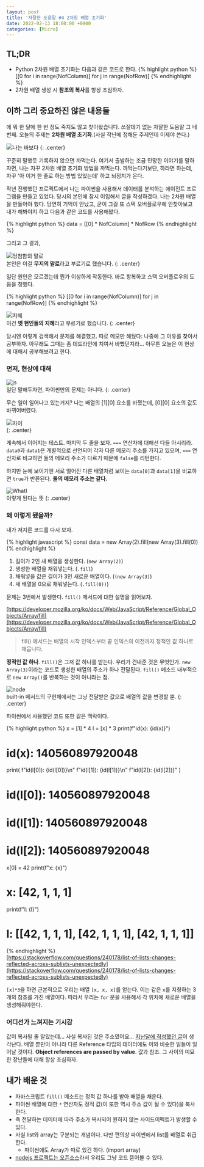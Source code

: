 ```yaml
---
layout: post
title: '자잘한 도움말 #4 2차원 배열 초기화'
date: 2022-02-13 18:00:00 +0900
categories: [Micro]
---
```


## TL;DR
 - Python 2차원 배열 초기화는 다음과 같은 코드로 한다.
{% highlight python %}
[[0 for i in range(NofColumn)] for j in range(NofRow)]
{% endhighlight %}
 - 2차원 배열 생성 시 **참조의 복사**를 항상 조심하자.

## 이하 그리 중요하진 않은 내용들

에 뭐 한 달에 한 번 정도 죽지도 않고 찾아왔습니다. 쓰잘데기 없는 자잘한 도움말 그 네번째. 오늘의 주제는 **2차원 배열 초기화**.(사실 작년에 정해둔 주제인데 이제야 쓴다.)

![나는 바보다](https://i.postimg.cc/SNVDB4gv/image.png)
{: .center}

꾸준히 말했듯 기록하지 않으면 까먹는다. 여기서 출발하는 조금 민망한 이야기를 말하자면, 나는 자꾸 2차원 배열 초기화 방법을 까먹는다. 까먹는다기보단, 하라면 하는데, 자꾸 '아 이거 한 줄로 하는 방법 있었는데' 하고 뇌정지가 온다.

작년 진행했던 프로젝트에서 나는 파이썬을 사용해서 데이터를 분석하는 에이전트 프로그램을 만들고 있었다. 당시의 본인에 잠시 이입해서 글을 작성하겠다. 나는 2차원 배열을 만들어야 했다. 당연히 기억이 안났고, 굳이 그걸 또 스택 오버플로우에 안찾아보고 내가 해봐야지 하고 다음과 같은 코드를 사용해봤다.

{% highlight python %}
data = [[0] * NofColumn] * NofRow
{% endhighlight %}

그리고 그 결과,  

![멍첨함의 말로](https://i.postimg.cc/cHhM3MtL/image.png)  
본인은 이걸 **무지의 말로**라고 부르기로 했습니다.
{: .center}

일단 원인은 모르겠는데 뭔가 이상하게 작동한다. 바로 항복하고 스택 오버플로우의 도움을 청했다.

{% highlight python %}
[[0 for i in range(NofColumn)] for j in range(NofRow)]
{% endhighlight %}

![지혜](https://i.postimg.cc/GhW7dKkW/image.png)  
이건 **옛 현인들의 지혜**라고 부르기로 했습니다.
{: .center}

당시엔 이렇게 검색해서 문제를 해결했고. 따로 메모만 해뒀다: 나중에 그 이유를 찾아서 공부하자. 아무래도 그때는 좀 데드라인에 치여서 바빴던지라... 아무튼 오늘은 이 현상에 대해서 공부해보려고 한다.

### 먼저, 현상에 대해
![js](https://i.postimg.cc/MTB0P2LX/js.png)  
일단 말해두자면, 파이썬만의 문제는 아니다.
{: .center}

무슨 일이 일어나고 있는거지? 나는 배열의 [1][0] 요소를 바꿨는데, [0][0] 요소의 값도 바뀌어버렸다.

![차이](https://i.postimg.cc/T2gMmKtv/image.png)  
{: .center}

계속해서 이어지는 테스트. 마지막 두 줄을 보자. `===` 연산자에 대해선 다들 아시리라. `data0`과 `data1`은 개별적으로 선언되어 각자 다른 메모리 주소를 가지고 있으며, `===` 연산자로 비교하면 둘의 메모리 주소가 다르기 때문에 `false`를 리턴한다.  

하지만 눈에 보이기엔 서로 떨어진 다른 배열처럼 보이는 `data[0]`과 `data[1]`을 비교하면 `true`가 반환된다. **둘의 메모리 주소는 같다.**

![WhatI](https://i.postimg.cc/N007qCN7/whati.png)  
이렇게 된다는 뜻
{: .center}

### 왜 이렇게 됐을까?

내가 저지른 코드를 다시 보자.  

{% highlight javascript %}
const data = new Array(2).fill(new Array(3).fill(0))
{% endhighlight %}

1. 길이가 2인 새 배열을 생성한다. (`new Array(2)`)
2. 생성한 배열을 채워넣는다. (`.fill`)
3. 채워넣을 값은 길이가 3인 새로운 배열이다. (`(new Array(3)`)
4. 새 배열을 0으로 채워넣는다. (`.fill(0))`)

문제는 3번에서 발생한다. `fill()` 메서드에 대한 설명을 읽어보자.

[https://developer.mozilla.org/ko/docs/Web/JavaScript/Reference/Global_Objects/Array/fill](https://developer.mozilla.org/ko/docs/Web/JavaScript/Reference/Global_Objects/Array/fill)

> fill() 메서드는 배열의 시작 인덱스부터 끝 인덱스의 이전까지 정적인 값 하나로 채웁니다.

**정적인 값 하나**. `fill()`은 그저 값 하나를 받는다. 우리가 건내준 것은 무엇인가. `new Array(3)`이라는 코드로 생성한 배열의 주소가 하나 전달된다. `fill()` 메소드 내부적으로 `new Array()`를 반복하는 것이 아니라는 점.

![node](https://i.postimg.cc/nh0XvFHp/node.png)  
built-in 메서드의 구현체에서는 그냥 전달받은 값으로 배열의 값을 변경할 뿐.
{: .center}  

파이썬에서 사용했던 코드 또한 같은 맥락이다.  

{% highlight python %}
x = [1] * 4
l = [x] * 3
print(f"id(x): {id(x)}")
# id(x): 140560897920048
print(
    f"id(l[0]): {id(l[0])}\n"
    f"id(l[1]): {id(l[1])}\n"
    f"id(l[2]): {id(l[2])}"
)
# id(l[0]): 140560897920048
# id(l[1]): 140560897920048
# id(l[2]): 140560897920048

x[0] = 42
print(f"x: {x}")
# x: [42, 1, 1, 1]
print(f"l: {l}")
# l: [[42, 1, 1, 1], [42, 1, 1, 1], [42, 1, 1, 1]]
{% endhighlight %}  
[https://stackoverflow.com/questions/240178/list-of-lists-changes-reflected-across-sublists-unexpectedly](https://stackoverflow.com/questions/240178/list-of-lists-changes-reflected-across-sublists-unexpectedly)

`[x]*3`을 하면 근본적으로 우리는 배열 `[x, x, x]`를 얻는다. 이는 같은 `x`를 지칭하는 3개의 참조를 가진 배열이다. 따라서 우리는 `for` 문을 사용해서 각 위치에 새로운 배열을 생성해줘야한다.

### 어디선가 느껴지는 기시감
값이 복사될 줄 알았는데... 사실 복사된 것은 주소였어요... [지난달에 작성했던 글](https://anteater333.github.io/Anteater_lab_v2/micro/2022/01/19/micro-tip-3.html)이 생각난다. 배열 뿐만이 아니라 다른 Reference 타입의 데이터에도 이와 비슷한 일들이 일어날 것이다. **Object references are passed by value**. 값과 참조. 그 사이의 미묘한 장난들에 대해 항상 조심하자.

## 내가 배운 것

- 자바스크립트 `fill()` 메소드는 정적 값 하나를 받아 배열을 채운다.
- 파이썬 배열에 대한 `*` 연산자도 정적 값(이 또한 역시 주소 값이 될 수 있다)을 복사한다.
- 즉 전달하는 데이터에 따라 주소가 복사되어 원하지 않는 사이드이펙트가 발생할 수 있다.
- 사실 list와 array는 구분되는 개념이다. 다만 편의상 파이썬에서 list를 배열로 취급한다.
  - 파이썬에도 Array가 따로 있긴 하다. (import array)
- [nodejs 프로젝트는 오픈소스](https://github.com/nodejs/node)라서 우리도 그냥 코드 뜯어볼 수 있다.